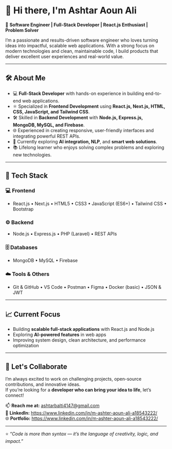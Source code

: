 # 👋 Hi there, I'm Ashtar Aoun Ali 

🚀 **Software Engineer | Full-Stack Developer | React.js Enthusiast | Problem Solver**

I’m a passionate and results-driven software engineer who loves turning ideas into impactful, scalable web applications. With a strong focus on modern technologies and clean, maintainable code, I build products that deliver excellent user experiences and real-world value.

---

## 🛠️ About Me

- 💻 **Full-Stack Developer** with hands-on experience in building end-to-end web applications.  
- ⚛️ Specialized in **Frontend Development** using **React.js, Next.js, HTML, CSS, JavaScript, and Tailwind CSS**.  
- 🛠️ Skilled in **Backend Development** with **Node.js, Express.js, MongoDB, MySQL, and Firebase**.  
- 🌐 Experienced in creating responsive, user-friendly interfaces and integrating powerful REST APIs.  
- 🤖 Currently exploring **AI integration, NLP**, and **smart web solutions**.  
- 📚 Lifelong learner who enjoys solving complex problems and exploring new technologies.

---

## 🚀 Tech Stack

### 💻 Frontend
- React.js • Next.js • HTML5 • CSS3 • JavaScript (ES6+) • Tailwind CSS • Bootstrap

### ⚙️ Backend
- Node.js • Express.js • PHP (Laravel) • REST APIs

### 🗄️ Databases
- MongoDB • MySQL • Firebase

### ☁️ Tools & Others
- Git & GitHub • VS Code • Postman • Figma • Docker (basic) • JSON & JWT

---

## 📈 Current Focus

- Building **scalable full-stack applications** with React.js and Node.js  
- Exploring **AI-powered features** in web apps  
- Improving system design, clean architecture, and performance optimization

---

## 🤝 Let's Collaborate

I’m always excited to work on challenging projects, open-source contributions, and innovative ideas.  
If you’re looking for a **developer who can bring your idea to life**, let’s connect!

📫 **Reach me at:** ashtarbalti4147@gmail.com  
💼 **LinkedIn:** https://www.linkedin.com/in/m-ashter-aoun-ali-a18543222/  
🌐 **Portfolio:** https://www.linkedin.com/in/m-ashter-aoun-ali-a18543222/

---

⭐️ _“Code is more than syntax — it’s the language of creativity, logic, and impact.”_  
